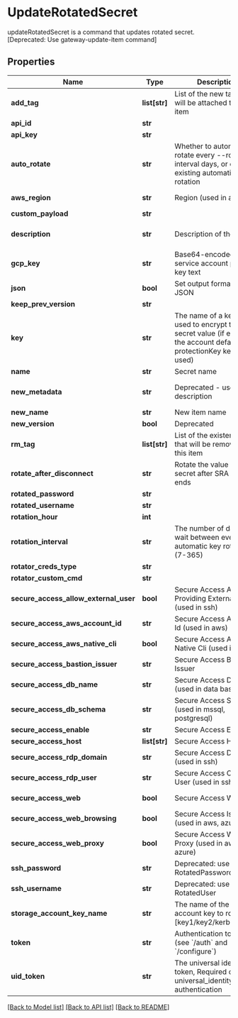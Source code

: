 # UpdateRotatedSecret

updateRotatedSecret is a command that updates rotated secret. [Deprecated: Use gateway-update-item command]
## Properties
Name | Type | Description | Notes
------------ | ------------- | ------------- | -------------
**add_tag** | **list[str]** | List of the new tags that will be attached to this item | [optional] 
**api_id** | **str** |  | [optional] 
**api_key** | **str** |  | [optional] 
**auto_rotate** | **str** | Whether to automatically rotate every --rotation-interval days, or disable existing automatic rotation | [optional] 
**aws_region** | **str** | Region (used in aws) | [optional] [default to 'us-east-2']
**custom_payload** | **str** |  | [optional] 
**description** | **str** | Description of the object | [optional] [default to 'default_metadata']
**gcp_key** | **str** | Base64-encoded service account private key text | [optional] 
**json** | **bool** | Set output format to JSON | [optional] 
**keep_prev_version** | **str** |  | [optional] 
**key** | **str** | The name of a key that used to encrypt the secret value (if empty, the account default protectionKey key will be used) | [optional] 
**name** | **str** | Secret name | 
**new_metadata** | **str** | Deprecated - use description | [optional] [default to 'default_metadata']
**new_name** | **str** | New item name | [optional] 
**new_version** | **bool** | Deprecated | [optional] 
**rm_tag** | **list[str]** | List of the existent tags that will be removed from this item | [optional] 
**rotate_after_disconnect** | **str** | Rotate the value of the secret after SRA session ends | [optional] [default to 'false']
**rotated_password** | **str** |  | [optional] 
**rotated_username** | **str** |  | [optional] 
**rotation_hour** | **int** |  | [optional] 
**rotation_interval** | **str** | The number of days to wait between every automatic key rotation (7-365) | [optional] 
**rotator_creds_type** | **str** |  | [optional] 
**rotator_custom_cmd** | **str** |  | [optional] 
**secure_access_allow_external_user** | **bool** | Secure Access Allow Providing External User (used in ssh) | [optional] [default to False]
**secure_access_aws_account_id** | **str** | Secure Access Account Id (used in aws) | [optional] 
**secure_access_aws_native_cli** | **bool** | Secure Access Aws Native Cli (used in aws) | [optional] 
**secure_access_bastion_issuer** | **str** | Secure Access Bastion Issuer | [optional] 
**secure_access_db_name** | **str** | Secure Access DB Name (used in data bases) | [optional] 
**secure_access_db_schema** | **str** | Secure Access Schema (used in mssql, postgresql) | [optional] 
**secure_access_enable** | **str** | Secure Access Enabled | [optional] 
**secure_access_host** | **list[str]** | Secure Access Host | [optional] 
**secure_access_rdp_domain** | **str** | Secure Access Domain (used in ssh) | [optional] 
**secure_access_rdp_user** | **str** | Secure Access Override User (used in ssh) | [optional] 
**secure_access_web** | **bool** | Secure Access Web | [optional] [default to False]
**secure_access_web_browsing** | **bool** | Secure Access Isolated (used in aws, azure) | [optional] [default to False]
**secure_access_web_proxy** | **bool** | Secure Access Web Proxy (used in aws, azure) | [optional] [default to False]
**ssh_password** | **str** | Deprecated: use RotatedPassword | [optional] 
**ssh_username** | **str** | Deprecated: use RotatedUser | [optional] 
**storage_account_key_name** | **str** | The name of the storage account key to rotate [key1/key2/kerb1/kerb2] | [optional] 
**token** | **str** | Authentication token (see &#x60;/auth&#x60; and &#x60;/configure&#x60;) | [optional] 
**uid_token** | **str** | The universal identity token, Required only for universal_identity authentication | [optional] 

[[Back to Model list]](../README.md#documentation-for-models) [[Back to API list]](../README.md#documentation-for-api-endpoints) [[Back to README]](../README.md)


